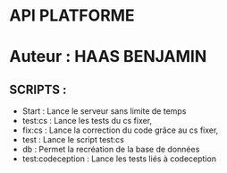 # API PLATFORME 
# Auteur : HAAS BENJAMIN

## SCRIPTS : 
* Start : Lance le serveur sans limite de temps
* test:cs : Lance les tests du cs fixer,
* fix:cs : Lance la correction du code grâce au cs fixer,
* test : Lance le script test:cs
* db : Permet la recréation de la base de données
* test:codeception : Lance les tests liés à codeception
